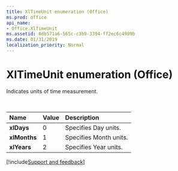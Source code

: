 ```yaml
---
title: XlTimeUnit enumeration (Office)
ms.prod: office
api_name:
- Office.XlTimeUnit
ms.assetid: 8db571a6-565c-c3b9-3394-ff2ec6c4989b
ms.date: 01/31/2019
localization_priority: Normal
---
```



# XlTimeUnit enumeration (Office)

Indicates units of time measurement.

<br/>

|Name|Value|Description|
|:-----|:-----|:-----|
|**xlDays**|0|Specifies Day units.|
|**xlMonths**|1|Specifies Month units.|
|**xlYears**|2|Specifies Year units.|

[!include[Support and feedback](~/includes/feedback-boilerplate.md)]